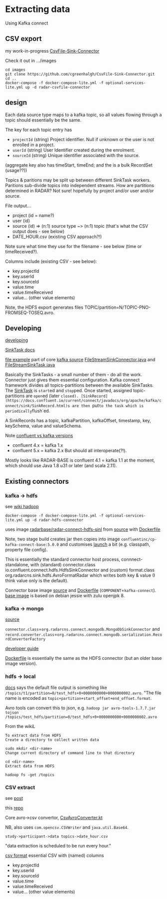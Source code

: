 # Extracting data

Using Kafka connect

## CSV export

my work-in-progress
[CsvFile-Sink-Connector](https://github.com/cgreenhalgh/CsvFile-Sink-Connector.git)

Check it out in .../images

```
cd images
git clone https://github.com/cgreenhalgh/CsvFile-Sink-Connector.git
cd ..
docker-compose -f docker-compose-lite.yml -f optional-services-lite.yml up -d radar-csvfile-connector
```

## design

Each data source type maps to a kafka topic, so all values flowing through 
a topic should essentially be the same.

The key for each topic entry has
- `projectId` (string) Project identifier. Null if unknown or the user is not enrolled in a project.
- `userId` (string) User Identifier created during the enrolment.
- `sourceId` (string) Unique identifier associated with the source.

(aggregate key also has timeStart, timeEnd; and the is a bulk RecordSet (usage??))

Topics & paritions may be split up between different SinkTask workers.
Paritions sub-divide topics into independent streams.
How are partitions determined in RADAR? 
Not sure! hopefully by project and/or user and/or source.

File output...
- project (id = name?)
- user (id)
- source (id) => (n:1) source type ~> (n:1) topic (that's what the CSV output does - see below)
- DATE_HOUR.csv (existing CSV approach?!) 

Note sure what time they use for the filename - see below (time or timeReceived?).

Columns include (existing CSV - see below):
- key.projectId
- key.userId
- key.sourceId
- value.time
- value.timeReceived
- value... (other value elements)

Note, the HDFS export generates files TOPIC/partition=N/TOPIC-PNO-FROMSEQ-TOSEQ.avro.

## Developing

[developing](https://docs.confluent.io/current/connect/devguide.html#connect-developing-simple-connector)

[SinkTask docs](https://docs.confluent.io/current/connect/javadocs/index.html?org/apache/kafka/connect/sink/SinkTask.html)

[file example](https://github.com/apache/kafka/tree/trunk/connect/file/src/main/java/org/apache/kafka/connect/file)
part of core [kafka source](https://github.com/apache/kafka)
[FileStreamSinkConnector.java](https://github.com/apache/kafka/blob/trunk/connect/file/src/main/java/org/apache/kafka/connect/file/FileStreamSinkConnector.java)
and 
[FileStreamSinkTask.java](https://github.com/apache/kafka/blob/trunk/connect/file/src/main/java/org/apache/kafka/connect/file/FileStreamSinkTask.java)

Basically the SinkTasks - a small number of them - do all the work.
Connector just gives them essential configuration.
Kafka connect framework divides all topics-partitions between the available SinkTasks.
The 
[SinkTask](https://docs.confluent.io/current/connect/javadocs/index.html?org/apache/kafka/connect/sink/SinkTask.html)
 is `start`ed and `stop`ped.
Once started, assigned topic-partitions are `open`ed (later `closed).
[SinkRecord](https://docs.confluent.io/current/connect/javadocs/org/apache/kafka/connect/sink/SinkRecord.html)s
are then `put` to the task which is periodically `flush`ed.

A SinkRecords has a topic, kafkaPartition, kafkaOffset, timestamp, key, keySchema, value and valueSchema.

Note 
[confluent vs kafka versions](https://docs.confluent.io/current/installation/versions-interoperability.html)
- confluent 4.x = kafka 1.x
- confluent 5.x = kafka 2.x
But should all interoperate(?!).

Mostly looks like RADAR-BASE is confluent 4.1 = kafka 1.1 at the moment,
which should use Java 1.8 u31 or later (and scala 2.11).

## Existing connectors

### kafka  -> hdfs

see
[wiki hadoop](https://radar-base.atlassian.net/wiki/spaces/RAD/pages/49512463/Guide+to+RADAR+HDFS+Connector)

```
docker-compose -f docker-compose-lite.yml -f optional-services-lite.yml up -d radar-hdfs-connector 
```
uses image 
[radarbase/radar-connect-hdfs-sinl](https://hub.docker.com/r/radarbase/radar-connect-hdfs-sink)
from
[source](https://github.com/RADAR-base/RADAR-HDFS-Sink-Connector)
with 
[Dockerfile](https://github.com/RADAR-base/RADAR-HDFS-Sink-Connector/blob/master/Dockerfile)

Note, two stage build creates jar then copies into image
`confluentinc/cp-kafka-connect-base:5.0.0` and customises
[launch](https://github.com/RADAR-base/RADAR-HDFS-Sink-Connector/blob/master/src/main/docker/launch)
a bit (e.g. classpath, property file config).

This is essentially the standard connector host process, connnect-standalone,
with (standard) connector.class io.confluent.connect.hdfs.HdfsSinkConnector
and (custom) format.class org.radarcns.sink.hdfs.AvroFormatRadar
which writes both key & value (I think value only is the default).

Connector base image [source](https://github.com/confluentinc/cp-docker-images/)
and 
[Dockerfile](https://github.com/confluentinc/cp-docker-images/blob/5.3.1-post/debian/kafka-connect-base/Dockerfile)
(`COMPONENT`=`kafka-connect`).
[base image](https://github.com/confluentinc/cp-docker-images/blob/5.3.1-post/debian/base/Dockerfile)
is based on debian jessie with zulu openjpk 8.

### kafka -> mongo

[source](https://github.com/RADAR-base/MongoDb-Sink-Connector)

`connector.class`=`org.radarcns.connect.mongodb.MongoDbSinkConnector`
and
`record.converter.class`=`org.radarcns.connect.mongodb.serialization.RecordConverterFactory`

[developer guide](https://github.com/RADAR-base/MongoDb-Sink-Connector#developer-guide)

[Dockerfile](https://github.com/RADAR-base/MongoDb-Sink-Connector/blob/master/Dockerfile)
is essentially the same as the HDFS connector (but an older base image version).

### hdfs -> local

[docs](https://docs.confluent.io/2.0.0/connect/connect-hdfs/docs/index.html)
says the default file output is something like 
`/topics/t1/partition=0/test_hdfs+0+0000000000+0000000002.avro`.
"The file name is encoded as `topic+partition+start_offset+end_offset.format`.

Avro tools can convert this to json, e.g. 
`hadoop jar avro-tools-1.7.7.jar tojson /topics/test_hdfs/partition=0/test_hdfs+0+0000000000+0000000002.avro`

From the wikiL
```
To extract data from HDFS
Create a directory to collect written data

sudo mkdir <dir-name>
Change current directory of command line to that directory

cd <dir-name>
Extract data from HDFS

hadoop fs -get /topics
```

### CSV extract

see
[post](https://radar-base.org/index.php/2019/02/14/accessing-the-data-collected-using-radar-base/)

this
[repo](https://github.com/RADAR-base/Restructure-HDFS-topic)

Core avro->csv convertor, 
[CsvAvroConverter.kt](https://github.com/RADAR-base/Restructure-HDFS-topic/blob/master/src/main/java/org/radarbase/hdfs/format/CsvAvroConverter.kt)

NB, also uses `com.opencsv.CSVWriter` and `java.util.Base64`.

`study->participant->data topics->date_hour.csv`

"data extraction is scheduled to be run every hour."

[csv format](https://radar-base.atlassian.net/wiki/spaces/RAD/pages/491880449/Data+Extraction)
essential CSV with (named) columns 
- key.projectId
- key.userId
- key.sourceId
- value.time
- value.timeReceived
- value... (other value elements)
